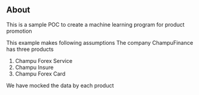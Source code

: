 ## About
This is a sample POC to create a machine learning program for product promotion

This example makes following assumptions
The company ChampuFinance has three products

1. Champu Forex Service
2. Champu Insure
3. Champu Forex Card

We have mocked the data by each product
